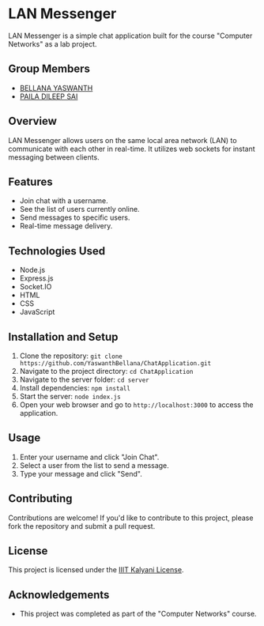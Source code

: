 # LAN Messenger

LAN Messenger is a simple chat application built for the course "Computer Networks" as a lab project.

## Group Members
- [BELLANA YASWANTH](https://www.linkedin.com/in/bellanayaswanth/)
- [PAILA DILEEP SAI](https://www.linkedin.com/in/paila-dileep-sai-194b7222a/)

## Overview
LAN Messenger allows users on the same local area network (LAN) to communicate with each other in real-time. It utilizes web sockets for instant messaging between clients.

## Features
- Join chat with a username.
- See the list of users currently online.
- Send messages to specific users.
- Real-time message delivery.

## Technologies Used
- Node.js
- Express.js
- Socket.IO
- HTML
- CSS
- JavaScript

## Installation and Setup
1. Clone the repository: `git clone https://github.com/YaswanthBellana/ChatApplication.git`
2. Navigate to the project directory: `cd ChatApplication`
3. Navigate to the server folder: `cd server`
4. Install dependencies: `npm install`
5. Start the server: `node index.js`
6. Open your web browser and go to `http://localhost:3000` to access the application.

## Usage
1. Enter your username and click "Join Chat".
2. Select a user from the list to send a message.
3. Type your message and click "Send".

## Contributing
Contributions are welcome! If you'd like to contribute to this project, please fork the repository and submit a pull request.

## License
This project is licensed under the [IIIT Kalyani License]().

## Acknowledgements
- This project was completed as part of the "Computer Networks" course.
